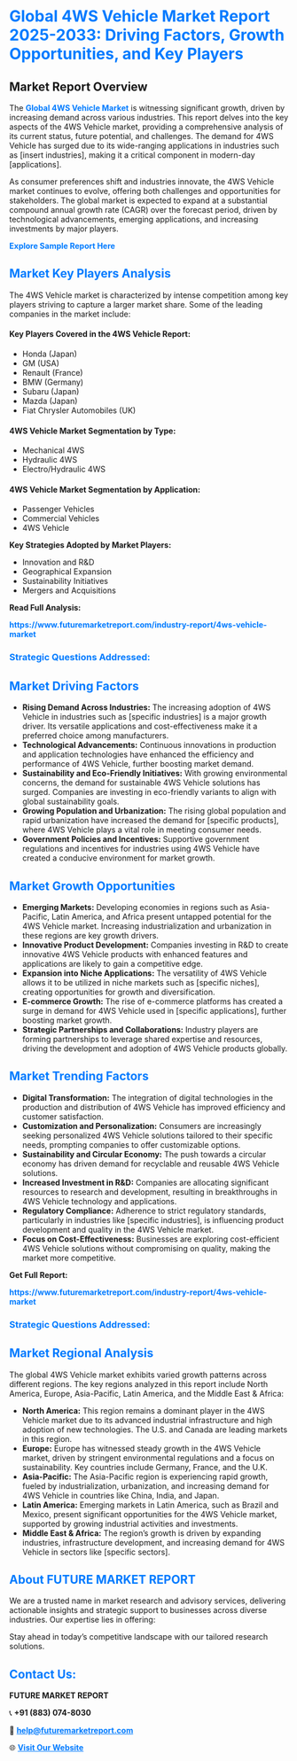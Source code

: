 <h1 style="color: #007BFF;">Global 4WS Vehicle Market Report 2025-2033: Driving Factors, Growth Opportunities, and Key Players</h1>

<section id="overview">
<h2>Market Report Overview</h2>
<p>The <a href="https://www.futuremarketreport.com/industry-report/4ws-vehicle-market" style="color: #007BFF; text-decoration: none;"><strong>Global 4WS Vehicle Market</strong></a> is witnessing significant growth, driven by increasing demand across various industries. This report delves into the key aspects of the 4WS Vehicle market, providing a comprehensive analysis of its current status, future potential, and challenges. The demand for 4WS Vehicle has surged due to its wide-ranging applications in industries such as [insert industries], making it a critical component in modern-day [applications].</p>
<p>As consumer preferences shift and industries innovate, the 4WS Vehicle market continues to evolve, offering both challenges and opportunities for stakeholders. The global market is expected to expand at a substantial compound annual growth rate (CAGR) over the forecast period, driven by technological advancements, emerging applications, and increasing investments by major players.</p>
</section>

<section id="overview">
<p><a href="https://www.futuremarketreport.com/request-sample/reportId=126435" style="color: #007BFF; text-decoration: none;"><strong>Explore Sample Report Here</strong></a></p>
</section>

<section id="key-players">
<h2 style="color: #007BFF;">Market Key Players Analysis</h2>
<p>The 4WS Vehicle market is characterized by intense competition among key players striving to capture a larger market share. Some of the leading companies in the market include:</p>
<h4>Key Players Covered in the 4WS Vehicle Report:</h4>
<ul><li>Honda (Japan)</li><li>GM (USA)</li><li>Renault (France)</li><li>BMW (Germany)</li><li>Subaru (Japan)</li><li>Mazda (Japan)</li><li>Fiat Chrysler Automobiles (UK)</li></ul>
<h4>4WS Vehicle Market Segmentation by Type:</h4>
<ul><li>Mechanical 4WS</li><li>Hydraulic 4WS</li><li>Electro/Hydraulic 4WS</li></ul>

<h4>4WS Vehicle Market Segmentation by Application:</h4>
<ul><li>Passenger Vehicles</li><li>Commercial Vehicles</li><li>4WS Vehicle</li></ul>
<p><strong>Key Strategies Adopted by Market Players:</strong></p>
<ul>
<li>Innovation and R&D</li>
<li>Geographical Expansion</li>
<li>Sustainability Initiatives</li>
<li>Mergers and Acquisitions</li>
</ul>
</section>

<section>
<p><strong>Read Full Analysis: </strong></p><a href="https://www.futuremarketreport.com/industry-report/4ws-vehicle-market" style="color: #007BFF; text-decoration: none;"><strong>https://www.futuremarketreport.com/industry-report/4ws-vehicle-market</strong></a>
<h3 style="color: #007BFF;">Strategic Questions Addressed:</h3>
</section>

<section id="driving-factors">
<h2 style="color: #007BFF;">Market Driving Factors</h2>
<ul>
<li><strong>Rising Demand Across Industries:</strong> The increasing adoption of 4WS Vehicle in industries such as [specific industries] is a major growth driver. Its versatile applications and cost-effectiveness make it a preferred choice among manufacturers.</li>
<li><strong>Technological Advancements:</strong> Continuous innovations in production and application technologies have enhanced the efficiency and performance of 4WS Vehicle, further boosting market demand.</li>
<li><strong>Sustainability and Eco-Friendly Initiatives:</strong> With growing environmental concerns, the demand for sustainable 4WS Vehicle solutions has surged. Companies are investing in eco-friendly variants to align with global sustainability goals.</li>
<li><strong>Growing Population and Urbanization:</strong> The rising global population and rapid urbanization have increased the demand for [specific products], where 4WS Vehicle plays a vital role in meeting consumer needs.</li>
<li><strong>Government Policies and Incentives:</strong> Supportive government regulations and incentives for industries using 4WS Vehicle have created a conducive environment for market growth.</li>
</ul>
</section>

<section id="growth-opportunities">
<h2 style="color: #007BFF;">Market Growth Opportunities</h2>
<ul>
<li><strong>Emerging Markets:</strong> Developing economies in regions such as Asia-Pacific, Latin America, and Africa present untapped potential for the 4WS Vehicle market. Increasing industrialization and urbanization in these regions are key growth drivers.</li>
<li><strong>Innovative Product Development:</strong> Companies investing in R&D to create innovative 4WS Vehicle products with enhanced features and applications are likely to gain a competitive edge.</li>
<li><strong>Expansion into Niche Applications:</strong> The versatility of 4WS Vehicle allows it to be utilized in niche markets such as [specific niches], creating opportunities for growth and diversification.</li>
<li><strong>E-commerce Growth:</strong> The rise of e-commerce platforms has created a surge in demand for 4WS Vehicle used in [specific applications], further boosting market growth.</li>
<li><strong>Strategic Partnerships and Collaborations:</strong> Industry players are forming partnerships to leverage shared expertise and resources, driving the development and adoption of 4WS Vehicle products globally.</li>
</ul>
</section>

<section id="trending-factors">
<h2 style="color: #007BFF;">Market Trending Factors</h2>
<ul>
<li><strong>Digital Transformation:</strong> The integration of digital technologies in the production and distribution of 4WS Vehicle has improved efficiency and customer satisfaction.</li>
<li><strong>Customization and Personalization:</strong> Consumers are increasingly seeking personalized 4WS Vehicle solutions tailored to their specific needs, prompting companies to offer customizable options.</li>
<li><strong>Sustainability and Circular Economy:</strong> The push towards a circular economy has driven demand for recyclable and reusable 4WS Vehicle solutions.</li>
<li><strong>Increased Investment in R&D:</strong> Companies are allocating significant resources to research and development, resulting in breakthroughs in 4WS Vehicle technology and applications.</li>
<li><strong>Regulatory Compliance:</strong> Adherence to strict regulatory standards, particularly in industries like [specific industries], is influencing product development and quality in the 4WS Vehicle market.</li>
<li><strong>Focus on Cost-Effectiveness:</strong> Businesses are exploring cost-efficient 4WS Vehicle solutions without compromising on quality, making the market more competitive.</li>
</ul>
</section>

<section>
<p><strong>Get Full Report: </strong></p><a href="https://www.futuremarketreport.com/industry-report/4ws-vehicle-market" style="color: #007BFF; text-decoration: none;"><strong>https://www.futuremarketreport.com/industry-report/4ws-vehicle-market</strong></a>
<h3 style="color: #007BFF;">Strategic Questions Addressed:</h3>
</section>


<section id="regional-analysis">
<h2 style="color: #007BFF;">Market Regional Analysis</h2>
<p>The global 4WS Vehicle market exhibits varied growth patterns across different regions. The key regions analyzed in this report include North America, Europe, Asia-Pacific, Latin America, and the Middle East & Africa:</p>
<ul>
<li><strong>North America:</strong> This region remains a dominant player in the 4WS Vehicle market due to its advanced industrial infrastructure and high adoption of new technologies. The U.S. and Canada are leading markets in this region.</li>
<li><strong>Europe:</strong> Europe has witnessed steady growth in the 4WS Vehicle market, driven by stringent environmental regulations and a focus on sustainability. Key countries include Germany, France, and the U.K.</li>
<li><strong>Asia-Pacific:</strong> The Asia-Pacific region is experiencing rapid growth, fueled by industrialization, urbanization, and increasing demand for 4WS Vehicle in countries like China, India, and Japan.</li>
<li><strong>Latin America:</strong> Emerging markets in Latin America, such as Brazil and Mexico, present significant opportunities for the 4WS Vehicle market, supported by growing industrial activities and investments.</li>
<li><strong>Middle East & Africa:</strong> The region’s growth is driven by expanding industries, infrastructure development, and increasing demand for 4WS Vehicle in sectors like [specific sectors].</li>
</ul>
</section>

<footer>
<h2 style="color: #007BFF;">About FUTURE MARKET REPORT</h2>
<p>We are a trusted name in market research and advisory services, delivering actionable insights and strategic support to businesses across diverse industries. Our expertise lies in offering:</p>

<p>Stay ahead in today’s competitive landscape with our tailored research solutions.</p>

<h2 style="color: #007BFF;">Contact Us:</h2>
<p><strong>FUTURE MARKET REPORT</strong></p>
<p>📞 <strong>+91 (883) 074-8030</strong></p>
<p>📧 <strong><a href="mailto:help@futuremarketreport.com" style="color: #007BFF;">help@futuremarketreport.com</a></strong></p>
<p>🌐 <strong><a href="https://www.futuremarketreport.com/" style="color: #007BFF;">Visit Our Website</a></strong></p>
</footer>